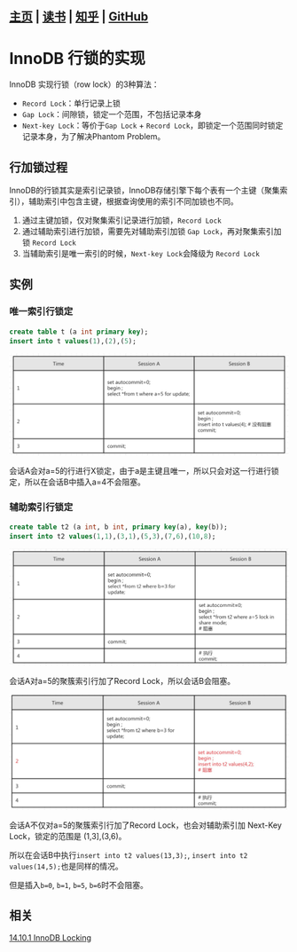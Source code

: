 [主页](http://vonzhou.com)  | [读书](https://github.com/vonzhou/readings)  | [知乎](https://www.zhihu.com/people/vonzhou) | [GitHub](https://github.com/vonzhou)
---
# InnoDB 行锁的实现

InnoDB 实现行锁（row lock）的3种算法：

* `Record Lock`：单行记录上锁
* `Gap Lock`：间隙锁，锁定一个范围，不包括记录本身
* `Next-key Lock`：等价于`Gap Lock` + `Record Lock`，即锁定一个范围同时锁定记录本身，为了解决Phantom Problem。

## 行加锁过程

InnoDB的行锁其实是索引记录锁，InnoDB存储引擎下每个表有一个主键（聚集索引），辅助索引中包含主键，根据查询使用的索引不同加锁也不同。

1. 通过主键加锁，仅对聚集索引记录进行加锁，`Record Lock`
2. 通过辅助索引进行加锁，需要先对辅助索引加锁 `Gap Lock`，再对聚集索引加锁 `Record Lock`
3. 当辅助索引是唯一索引的时候，`Next-key Lock`会降级为 `Record Lock`


## 实例

### 唯一索引行锁定


```sql
create table t (a int primary key);
insert into t values(1),(2),(5);
```


![](images/unique-index-lock.jpg)

会话A会对a=5的行进行X锁定，由于a是主键且唯一，所以只会对这一行进行锁定，所以在会话B中插入a=4不会阻塞。

### 辅助索引行锁定

```sql
create table t2 (a int, b int, primary key(a), key(b));
insert into t2 values(1,1),(3,1),(5,3),(7,6),(10,8);
```

![](images/secondary-index-lock-1.jpg)

会话A对a=5的聚簇索引行加了Record Lock，所以会话B会阻塞。

![](images/secondary-index-lock-2.jpg)

会话A不仅对a=5的聚簇索引行加了Record Lock，也会对辅助索引加 Next-Key Lock，锁定的范围是 (1,3],(3,6)。

所以在会话B中执行`insert into t2 values(13,3);`, `insert into t2 values(14,5);`也是同样的情况。

但是插入`b=0`, `b=1`, `b=5`, `b=6`时不会阻塞。

## 相关

[14.10.1 InnoDB Locking](https://dev.mysql.com/doc/refman/5.5/en/innodb-locking.html)









